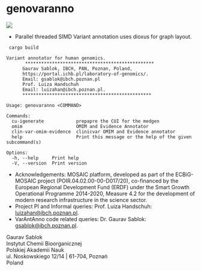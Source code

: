 # genovaranno

![](https://github.com/IBCHgenomic/eVaiutilities/blob/main/logo.png)

 - Parallel threaded SIMD Variant annotation uses dioxus for graph layout.

```
 cargo build
```

```
Variant annotator for human genomics.
       ************************************************
      Gaurav Sablok, IBCH, PAN, Poznan, Poland,
      https://portal.ichb.pl/laboratory-of-genomics/.
      Email: gsablok@ibch.poznan.pl
      Prof. Luiza Handschuh
      Email: luizahan@ibch.poznan.pl.
      ************************************************

Usage: genovaranno <COMMAND>

Commands:
  cu-igenerate            prepapre the CUI for the medgen
  omim                    OMIM and Evidence Annotator
  clin-var-omim-evidence  clinicvar OMIM and Evidence annotator
  help                    Print this message or the help of the given subcommand(s)

Options:
  -h, --help     Print help
  -V, --version  Print version

```
- Acknowledgements: MOSAIC platform, developed as part of the ECBiG-MOSAIC project (POIR.04.02.00-00-D017/20), co-financed by the European Regional Development Fund (ERDF) under the Smart Growth Operational Programme 2014-2020, Measure 4.2 for the development of modern research infrastructure in the science sector.
- Project PI and Informal queries: Prof. Luiza Handschuh: luizahan@ibch.poznan.pl.
- VarAntAnno code related queries: Dr. Gaurav Sablok: gsablok@ibch.poznan.pl.

 Gaurav Sablok \
 Instytut Chemii Bioorganicznej \
 Polskiej Akademii Nauk \
 ul. Noskowskiego 12/14 | 61-704, Poznań \
 Poland
